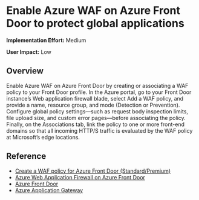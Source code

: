 #  Enable Azure WAF on Azure Front Door to protect global applications
**Implementation Effort:** Medium

**User Impact:** Low

## Overview

Enable Azure WAF on Azure Front Door by creating or associating a WAF policy to your Front Door profile. In the Azure portal, go to your Front Door instance’s Web application firewall blade, select Add a WAF policy, and provide a name, resource group, and mode (Detection or Prevention). Configure global policy settings—such as request body inspection limits, file upload size, and custom error pages—before associating the policy. Finally, on the Associations tab, link the policy to one or more front-end domains so that all incoming HTTP/S traffic is evaluated by the WAF policy at Microsoft’s edge locations.


## Reference

* [Create a WAF policy for Azure Front Door (Standard/Premium)](https://learn.microsoft.com/en-us/azure/web-application-firewall/afds/waf-front-door-create-portal)
* [Azure Web Application Firewall on Azure Front Door](https://learn.microsoft.com/en-us/azure/web-application-firewall/afds/afds-overview)
* [Azure Front Door](https://learn.microsoft.com/en-us/azure/frontdoor/front-door-overview)
* [Azure Application Gateway](https://learn.microsoft.com/en-us/azure/application-gateway/overview)

